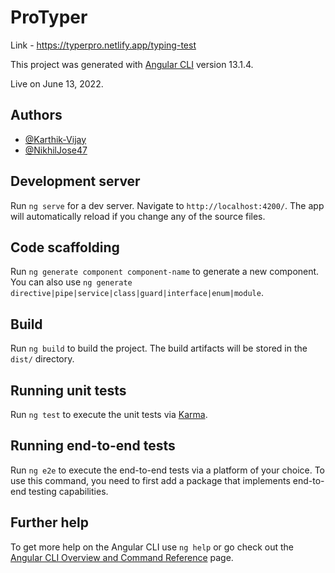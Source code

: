 # ProTyper

Link - https://typerpro.netlify.app/typing-test

This project was generated with [Angular CLI](https://github.com/angular/angular-cli) version 13.1.4.

Live on June 13, 2022.

## Authors

- [@Karthik-Vijay](https://www.github.com/Karthik-Vijay)
- [@NikhilJose47](https://www.github.com/nikhiljose47)


## Development server

Run `ng serve` for a dev server. Navigate to `http://localhost:4200/`. The app will automatically reload if you change any of the source files.

## Code scaffolding

Run `ng generate component component-name` to generate a new component. You can also use `ng generate directive|pipe|service|class|guard|interface|enum|module`.

## Build

Run `ng build` to build the project. The build artifacts will be stored in the `dist/` directory.

## Running unit tests

Run `ng test` to execute the unit tests via [Karma](https://karma-runner.github.io).

## Running end-to-end tests

Run `ng e2e` to execute the end-to-end tests via a platform of your choice. To use this command, you need to first add a package that implements end-to-end testing capabilities.

## Further help

To get more help on the Angular CLI use `ng help` or go check out the [Angular CLI Overview and Command Reference](https://angular.io/cli) page.
